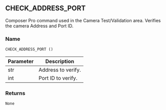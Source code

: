 ## CHECK\_ADDRESS\_PORT

Composer Pro command used in the Camera Test/Validation area. Verifies the camera Address and Port ID.


### Name

`CHECK_ADDRESS_PORT ()`


| Parameter | Description        |
| --------- | ------------------ |
| str       | Address to verify. |
| int       | Port ID to verify. |


### Returns

`None`